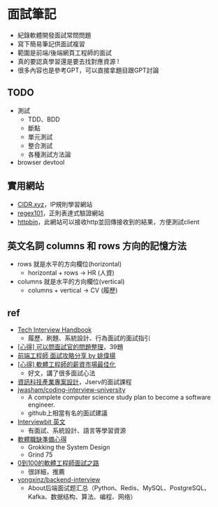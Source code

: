 # 面試筆記

* 紀錄軟體開發面試常問問題
* 寫下簡易筆記供面試複習
* 範圍是前端/後端網頁工程師的面試
* 真的要認真學習還是要去找對應資源 !
* 很多內容也是參考GPT，可以直接拿題目跟GPT討論

## TODO
* 測試
  * TDD、BDD
  * 斷點
  * 單元測試
  * 整合測試
  * 各種測試方法論
* browser devtool

## 實用網站
* [CIDR.xyz](https://cidr.xyz/)，IP規則學習網站
* [regex101](https://regex101.com/)，正則表達式驗證網站
* [httpbin](https://httpbin.org/)，此網站可以接收http並回傳接收到的結果，方便測試client

## 英文名詞 columns 和 rows 方向的記憶方法

* rows 就是水平的方向欄位(horizontal)
    * horizontal + rows -> HR (人資)
* columns 就是水平的方向欄位(vertical)
    * columns + vertical -> CV (履歷)

## ref
* [Tech Interview Handbook](https://www.techinterviewhandbook.org/)
    * 履歷、刷題、系統設計、行為面試的面試指引
* [[心得] 可以問面試官的問題整理](https://www.ptt.cc/bbs/Soft_Job/M.1651488698.A.0C1.html)，39題
* [前端工程師 面試攻略分享 by 姚偉揚](https://www.facebook.com/hilivecode/videos/227151178021549/)
* [[心得] 軟體工程師的薪資市場最佳化](https://www.ptt.cc/bbs/Soft_Job/M.1553065300.A.E65.html)
	* 好文，講了很多面試心法
* [資訊科技產業專案設計](https://www.youtube.com/watch?v=bqKNpbaELaE&list=PL6S9AqLQkFprzHmOiQxwRIrOOesp11a20&index=2)，Jserv的面試課程
* [jwasham/coding-interview-university](https://github.com/jwasham/coding-interview-university)
    * A complete computer science study plan to become a software engineer.
    * github上相當有名的面試建議
* [Interviewbit 英文](https://www.interviewbit.com/)
    * 有面試、系統設計、語言等學習資源
* [軟體職缺準備心得](https://www.ptt.cc/bbs/Soft_Job/M.1657873542.A.6AB.html)
    * Grokking the System Design
    * Grind 75
* [0到100的軟體工程師面試之路](https://ithelp.ithome.com.tw/users/20152262/ironman/5615)
    * 很詳細，推薦
* [yongxinz/backend-interview](https://github.com/yongxinz/backend-interview)
    * About后端面试题汇总（Python、Redis、MySQL、PostgreSQL、Kafka、数据结构、算法、编程、网络）
